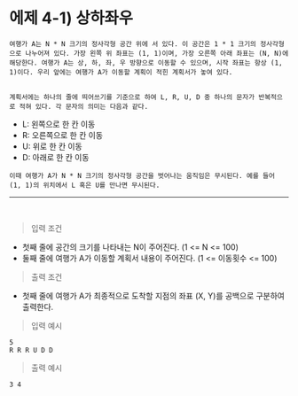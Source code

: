 # 에제 4-1) 상하좌우

```
여행가 A는 N * N 크기의 정사각형 공간 위에 서 있다. 이 공간은 1 * 1 크기의 정사각형으로 나누어져 있다. 가장 왼쪽 위 좌표는 (1, 1)이며, 가장 오른쪽 아래 좌표는 (N, N)에 해당한다. 여행가 A는 상, 하, 좌, 우 방향으로 이동할 수 있으며, 시작 좌표는 항상 (1, 1)이다. 우리 앞에는 여행가 A가 이동할 계획이 적힌 계획서가 놓여 있다.


계획서에는 하나의 줄에 띄어쓰기를 기준으로 하여 L, R, U, D 중 하나의 문자가 반복적으로 적혀 있다. 각 문자의 의미는 다음과 같다. 
```

- L: 왼쪽으로 한 칸 이동
- R: 오른쪽으로 한 칸 이동
- U: 위로 한 칸 이동
- D: 아래로 한 칸 이동

```
이때 여행가 A가 N * N 크기의 정사각형 공간을 벗어나는 움직임은 무시된다. 예를 들어 (1, 1)의 위치에서 L 혹은 U를 만나면 무시된다. 
```
<hr>
<br>

> 입력 조건
- 첫째 줄에 공간의 크기를 나타내는 N이 주어진다. (1 <= N <= 100)
- 둘째 줄에 여행가 A가 이동할 계획서 내용이 주어진다. (1 <= 이동횟수 <= 100)

> 출력 조건
- 첫째 줄에 여행가 A가 최종적으로 도착할 지점의 좌표 (X, Y)를 공백으로 구분하여 출력한다.

> 입력 예시
```
5
R R R U D D
```

> 출력 예시
```
3 4
```